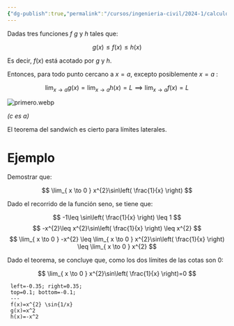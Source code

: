 ```yaml
---
{"dg-publish":true,"permalink":"/cursos/ingenieria-civil/2024-1/calculo-i/1-limites-y-continuidad/teorema-de-compresion-sandwich-y-limites-notables/"}
---
```



Dadas tres funciones $f$ $g$ y $h$ tales que:

$$
g(x)\leq f(x)\leq h(x)
$$

Es decir, $f(x)$ está acotado por $g$ y $h$.

Entonces, para todo punto cercano a $x=a$, excepto posiblemente $x=a$ :

$$
\lim_{ x \to a } g(x)=\lim_{ x \to a } h(x)=L \implies \lim_{ x \to a } f(x)=L
$$

![primero.webp](/img/user/Cursos/Ingenier%C3%ADa%20Civil/2024-1/C%C3%A1lculo%20I/1%20Limites%20y%20Continuidad/attachments/primero.webp)

_($c$ es $a$)_

El teorema del sandwich es cierto para límites laterales.

# Ejemplo

Demostrar que:

$$
\lim_{ x \to 0 } x^{2}\sin\left( \frac{1}{x} \right)
$$

Dado el recorrido de la función seno, se tiene que:

$$
-1\leq \sin\left( \frac{1}{x} \right) \leq 1
$$
$$
-x^{2}\leq x^{2}\sin\left( \frac{1}{x} \right) \leq x^{2}
$$
$$
\lim_{ x \to 0 } -x^{2} \leq \lim_{ x \to 0 } x^{2}\sin\left( \frac{1}{x} \right) \leq \lim_{ x \to 0 } x^{2}
$$

Dado el teorema, se concluye que, como los dos límites de las cotas son 0:

$$
\lim_{ x \to 0 } x^{2}\sin\left( \frac{1}{x} \right)=0
$$
```desmos-graph 
 left=-0.35; right=0.35; 
 top=0.1; bottom=-0.1; 
 --- 
 f(x)=x^{2} \sin{1/x}
 g(x)=x^2
 h(x)=-x^2
 ```
 